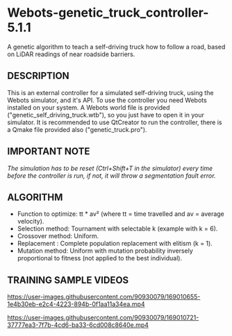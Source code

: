 # Webots-genetic_truck_controller-5.1.1
A genetic algorithm to teach a self-driving truck how to follow a road, based on LiDAR readings of near roadside barriers.

## DESCRIPTION
This is an external controller for a simulated self-driving truck, using the Webots simulator, and it's API.
To use the controller you need Webots installed on your system. A Webots world file is provided ("genetic_self_driving_truck.wtb"),
so you just have to open it in your simulator. It is recommended to use QtCreator to run the controller, there is a Qmake file provided
also ("genetic_truck.pro").

## IMPORTANT NOTE
*The simulation has to be reset (Ctrl+Shift+T in the simulator) every time before the controller is run,*
*if not, it will throw a segmentation fault error.*

## ALGORITHM
- Function to optimize: tt * av² (where tt = time travelled and av = average velocity).
- Selection method: Tournament with selectable k (example with k = 6).
- Crossover method: Uniform.
- Replacement : Complete population replacement with elitism (k = 1).
- Mutation method: Uniform with mutation probability inversely proportional to fitness (not applied to the best individual).

## TRAINING SAMPLE VIDEOS
https://user-images.githubusercontent.com/90930079/169010655-1e4b30eb-e2c4-4223-894b-0f1aa11a34ea.mp4  

https://user-images.githubusercontent.com/90930079/169010721-37777ea3-7f7b-4cd6-ba33-6cd008c8640e.mp4
